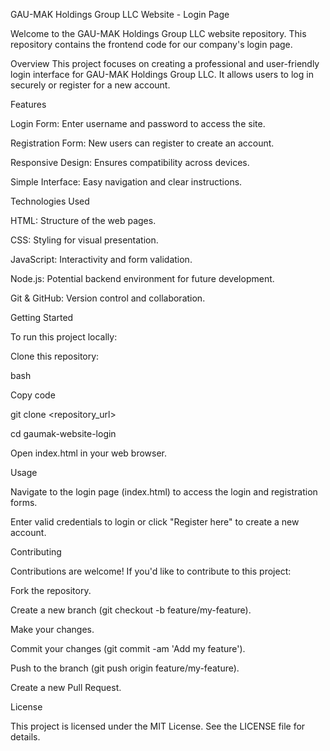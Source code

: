 GAU-MAK Holdings Group LLC Website - Login Page

Welcome to the GAU-MAK Holdings Group LLC website repository. This repository contains the frontend code for our company's login page.


Overview
This project focuses on creating a professional and user-friendly login interface for GAU-MAK Holdings Group LLC. It allows users to log in securely or register for a new account.


Features

Login Form: Enter username and password to access the site.

Registration Form: New users can register to create an account.

Responsive Design: Ensures compatibility across devices.

Simple Interface: Easy navigation and clear instructions.

Technologies Used

HTML: Structure of the web pages.

CSS: Styling for visual presentation.

JavaScript: Interactivity and form validation.

Node.js: Potential backend environment for future development.

Git & GitHub: Version control and collaboration.

Getting Started

To run this project locally:


Clone this repository:


bash

Copy code

git clone <repository_url>

cd gaumak-website-login

Open index.html in your web browser.


Usage

Navigate to the login page (index.html) to access the login and registration forms.

Enter valid credentials to login or click "Register here" to create a new account.

Contributing

Contributions are welcome! If you'd like to contribute to this project:


Fork the repository.

Create a new branch (git checkout -b feature/my-feature).

Make your changes.

Commit your changes (git commit -am 'Add my feature').

Push to the branch (git push origin feature/my-feature).

Create a new Pull Request.

License

This project is licensed under the MIT License. See the LICENSE file for details.
